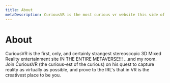 ```yaml
---
title: About
metaDescription: CuriousVR is the most curious vr website this side of reality.
---
```


# About
CuriousVR is the first, only, and certainly strangest stereoscopic 3D Mixed Reality entertainment site IN THE ENTIRE METAVERSE!!!
...and my room.
Join CuriousVR (the curious-est of the curious) on his quest to capture reality as virtually as possible, and prove to the IRL's that in VR is the creativest place to be you.




